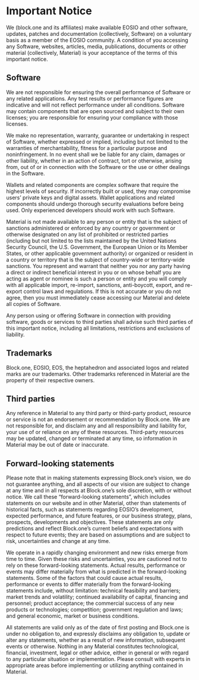 # Important Notice

We (block.one and its affiliates) make available EOSIO and other software, updates, patches and documentation (collectively, Software) on a voluntary basis as a member of the EOSIO community.  A condition of you accessing any Software, websites, articles, media, publications, documents or other material (collectively, Material) is your acceptance of the terms of this important notice.

## Software
We are not responsible for ensuring the overall performance of Software or any related applications.  Any test results or performance figures are indicative and will not reflect performance under all conditions.  Software may contain components that are open sourced and subject to their own licenses; you are responsible for ensuring your compliance with those licenses.

We make no representation, warranty, guarantee or undertaking in respect of Software, whether expressed or implied, including but not limited to the warranties of merchantability, fitness for a particular purpose and noninfringement.  In no event shall we be liable for any claim, damages or other liability, whether in an action of contract, tort or otherwise, arising from, out of or in connection with the Software or the use or other dealings in the Software.

Wallets and related components are complex software that require the highest levels of security. If incorrectly built or used, they may compromise users’ private keys and digital assets. Wallet applications and related components should undergo thorough security evaluations before being used. Only experienced developers should work with such Software.

Material is not made available to any person or entity that is the subject of sanctions administered or enforced by any country or government or otherwise designated on any list of prohibited or restricted parties (including but not limited to the lists maintained by the United Nations Security Council, the U.S. Government, the European Union or its Member States, or other applicable government authority) or organized or resident in a country or territory that is the subject of country-wide or territory-wide sanctions.  You represent and warrant that neither you nor any party having a direct or indirect beneficial interest in you or on whose behalf you are acting as agent or nominee is such a person or entity and you will comply with all applicable import, re-import, sanctions, anti-boycott, export, and re-export control laws and regulations.  If this is not accurate or you do not agree, then you must immediately cease accessing our Material and delete all copies of Software.

Any person using or offering Software in connection with providing software, goods or services to third parties shall advise such third parties of this important notice, including all limitations, restrictions and exclusions of liability.

## Trademarks
Block.one, EOSIO, EOS, the heptahedron and associated logos and related marks are our trademarks.  Other trademarks referenced in Material are the property of their respective owners.

## Third parties
Any reference in Material to any third party or third-party product, resource or service is not an endorsement or recommendation by Block.one.  We are not responsible for, and disclaim any and all responsibility and liability for, your use of or reliance on any of these resources. Third-party resources may be updated, changed or terminated at any time, so information in Material may be out of date or inaccurate.

## Forward-looking statements
Please note that in making statements expressing Block.one’s vision, we do not guarantee anything, and all aspects of our vision are subject to change at any time and in all respects at Block.one’s sole discretion, with or without notice. We call these “forward-looking statements”, which includes statements on our website and in other Material, other than statements of historical facts, such as statements regarding EOSIO’s development, expected performance, and future features, or our business strategy, plans, prospects, developments and objectives. These statements are only predictions and reflect Block.one’s current beliefs and expectations with respect to future events; they are based on assumptions and are subject to risk, uncertainties and change at any time.

We operate in a rapidly changing environment and new risks emerge from time to time. Given these risks and uncertainties, you are cautioned not to rely on these forward-looking statements. Actual results, performance or events may differ materially from what is predicted in the forward-looking statements. Some of the factors that could cause actual results, performance or events to differ materially from the forward-looking statements include, without limitation: technical feasibility and barriers; market trends and volatility; continued availability of capital, financing and personnel; product acceptance; the commercial success of any new products or technologies; competition; government regulation and laws; and general economic, market or business conditions.

All statements are valid only as of the date of first posting and Block.one is under no obligation to, and expressly disclaims any obligation to, update or alter any statements, whether as a result of new information, subsequent events or otherwise.  Nothing in any Material constitutes technological, financial, investment, legal or other advice, either in general or with regard to any particular situation or implementation. Please consult with experts in appropriate areas before implementing or utilizing anything contained in Material.